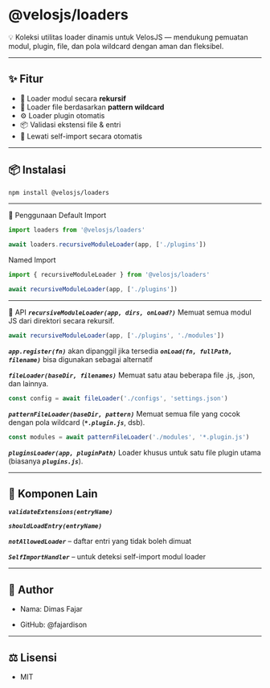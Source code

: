 # @velosjs/loaders

💡 Koleksi utilitas loader dinamis untuk VelosJS — mendukung pemuatan modul, plugin, file, dan pola wildcard dengan aman dan fleksibel.

---

## ✨ Fitur

- 🔁 Loader modul secara **rekursif**
- 🎯 Loader file berdasarkan **pattern wildcard**
- ⚙️ Loader plugin otomatis
- 📦 Validasi ekstensi file & entri
- 🚫 Lewati self-import secara otomatis

---

## 📦 Instalasi

```bash
npm install @velosjs/loaders
```

---

🔰 Penggunaan
Default Import

```js
import loaders from '@velosjs/loaders'

await loaders.recursiveModuleLoader(app, ['./plugins'])
```

Named Import

```js
import { recursiveModuleLoader } from '@velosjs/loaders'

await recursiveModuleLoader(app, ['./plugins'])
```

---

🧩 API
**_`recursiveModuleLoader(app, dirs, onLoad?)`_**
Memuat semua modul JS dari direktori secara rekursif.

```js
await recursiveModuleLoader(app, ['./plugins', './modules'])
```

**_`app.register(fn)`_** akan dipanggil jika tersedia
**_`onLoad(fn, fullPath, filename)`_** bisa digunakan sebagai alternatif

**_`fileLoader(baseDir, filenames)`_**
Memuat satu atau beberapa file .js, .json, dan lainnya.
```js
const config = await fileLoader('./configs', 'settings.json')
```

**_`patternFileLoader(baseDir, pattern)`_**
Memuat semua file yang cocok dengan pola wildcard (**_`*.plugin.js`_**, dsb).

```js
const modules = await patternFileLoader('./modules', '*.plugin.js')
```

**_`pluginsLoader(app, pluginPath)`_**
Loader khusus untuk satu file plugin utama (biasanya **_`plugins.js`_**).

---

## 🔧 Komponen Lain
**_`validateExtensions(entryName)`_**

**_`shouldLoadEntry(entryName)`_**

**_`notAllowedLoader`_** – daftar entri yang tidak boleh dimuat

**_`SelfImportHandler`_** – untuk deteksi self-import modul loader

---

## 👤 Author
* Nama: Dimas Fajar

* GitHub: @fajardison

---

## ⚖️ Lisensi
* MIT
